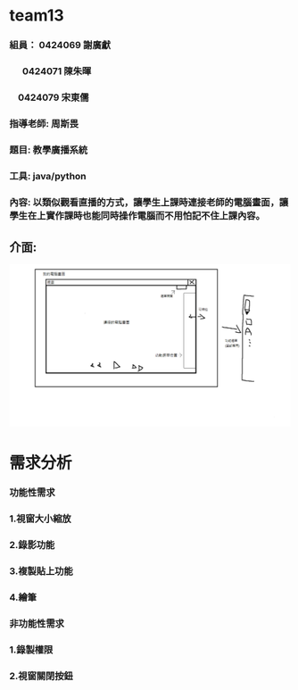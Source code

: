 # team13

### 組員： 0424069 謝廣獻
###       0424071 陳朱暉
###       0424079 宋東儒

### 指導老師: 周斯畏

###  題目: 教學廣播系統
###  工具: java/python
###  內容: 以類似觀看直播的方式，讓學生上課時連接老師的電腦畫面，讓學生在上實作課時也能同時操作電腦而不用怕記不住上課內容。
##  介面:
![介面](介面.png "介面")


# 需求分析
### 功能性需求
### 1.視窗大小縮放
### 2.錄影功能
### 3.複製貼上功能
### 4.繪筆
### 非功能性需求
### 1.錄製權限
### 2.視窗關閉按鈕
### 
### 
